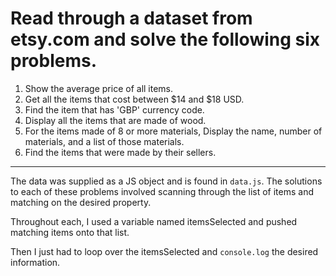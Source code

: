 # Read through a dataset from etsy.com and solve the following six problems.

1. Show the average price of all items.
1. Get all the items that cost between $14 and $18 USD.
1. Find the item that has 'GBP' currency code.
1. Display all the items that are made of wood.
1. For the items made of 8 or more materials, Display
the name, number of materials, and a list of those
materials.
1. Find the items that were made by their sellers.

***

The data was supplied as a JS object and is found
in `data.js`. The solutions to each of these problems
involved scanning through the list of items and
matching on the desired property.

Throughout each, I used a variable named itemsSelected
and pushed matching items onto that list.

Then I just had to loop over the itemsSelected and
`console.log` the desired information.
